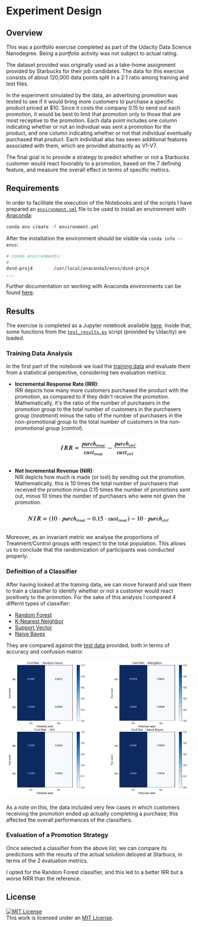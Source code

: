 # Experiment Design

## Overview
This was a portfolio exercise completed as part of the Udacity Data Science Nanodegree. Being a _portfolio_ activity was not subject to actual rating.  

The dataset provided was originally used as a take-home assignment provided by Starbucks for their job candidates. The data for this exercise consists of about 120,000 data points split in a 2:1 ratio among training and test files. 

In the experiment simulated by the data, an advertising promotion was tested to see if it would bring more customers to purchase a specific product priced at $10. Since it costs the company 0.15 to send out each promotion, it would be best to limit that promotion only to those that are most receptive to the promotion. 
Each data point includes one column indicating whether or not an individual was sent a promotion for the product, and one column indicating whether or not that individual eventually purchased that product. Each individual also has seven additional features associated with them, which are provided abstractly as V1-V7.

The final goal is to provide a strategy to predict whether or not a Starbucks customer would react fovorably to a promotion, based on the 7 defining feature, and measure the overall effect in terms of specific metrics.

## Requirements
In order to facilitate the execution of the Notebooks and of the scripts I have prepared an [`environment.yml`](./environment.yml) file to be used to install an environment with [Anaconda](https://www.continuum.io/downloads):

```sh
conda env create -f environment.yml
```

After the installation the environment should be visible via `conda info --envs`:

```sh
# conda environments:
#
dsnd-proj4        /usr/local/anaconda3/envs/dsnd-proj4
...

```

Further documentation on working with Anaconda environments can be found [here](https://docs.conda.io/projects/conda/en/latest/user-guide/tasks/manage-environments.html). 

## Results
The exercise is completed as a Jupyter notebook available [here](./Starbucks.ipynb). Inside that, some functions from the [`test_results.py`](./test_results.py) script (provided by Udacity) are loaded.

### Training Data Analysis
In the first part of the notebook we load the [training data](./training.csv) and evaluate them from a statistical perspective, considering two evaluation metrics:

* **Incremental Response Rate (IRR)**:   
IRR depicts how many more customers purchased the product with the promotion, as compared to if they didn't receive the promotion. Mathematically, it's the ratio of the number of purchasers in the promotion group to the total number of customers in the purchasers group (_treatment_) minus the ratio of the number of purchasers in the non-promotional group to the total number of customers in the non-promotional group (_control_).

<p align="center">
  <img src="./pictures/IRR.png">
</p>

* **Net Incremental Revenue (NIR)**:   
NIR depicts how much is made (or lost) by sending out the promotion. Mathematically, this is 10 times the total number of purchasers that received the promotion minus 0.15 times the number of promotions sent out, minus 10 times the number of purchasers who were not given the promotion.

<p align="center">
  <img src="./pictures/NIR.png">
</p>

Moreover, as an invariant metric we analyse the proportions of Treatment/Control groups with respect to the total population. This allows us to conclude that the randomization of participants was conducted properly.

### Definition of a Classifier
After having looked at the training data, we can move forward and use them to train a classifier to identify whether or not a customer would react positively to the promotion.
For the sake of this analysis I compared 4 differnt types of classifier:

* [Random Forest](https://scikit-learn.org/stable/modules/generated/sklearn.ensemble.RandomForestClassifier.html)
* [K-Nearest Neighbor](https://scikit-learn.org/stable/modules/generated/sklearn.neighbors.KNeighborsClassifier.html)
* [Support Vector](https://scikit-learn.org/stable/modules/generated/sklearn.svm.SVC.html)
* [Naive Bayes](https://scikit-learn.org/stable/modules/naive_bayes.html)

They are compared against the [test data](./Test.csv) provided, both in terms of accuracy and confusion matrix: 

<p align="center">
  <img src="./pictures/Confusion_Matrices.png">
</p>

As a note on this, the data included very few cases in which customers receiving the promotion ended up actually completing a purchase; this affected the overall performances of the classifiers.

### Evaluation of a Promotion Strategy
Once selected a classifier from the above list, we can compare its predictions with the results of the actual solution deloyed at Starbucs, in terms of the 2 evaluation metrics.

I opted for the Random Forest classifier, and this led to a better IRR but a worse NRR than the reference.



## License
 <a rel="license" href="https://opensource.org/licenses/MIT"><img alt="MIT License" style="border-width:0" src="https://img.shields.io/badge/License-MIT-yellow.svg" /></a><br />This work is licensed under an <a rel="license" href="https://opensource.org/licenses/MIT">MIT License</a>.

